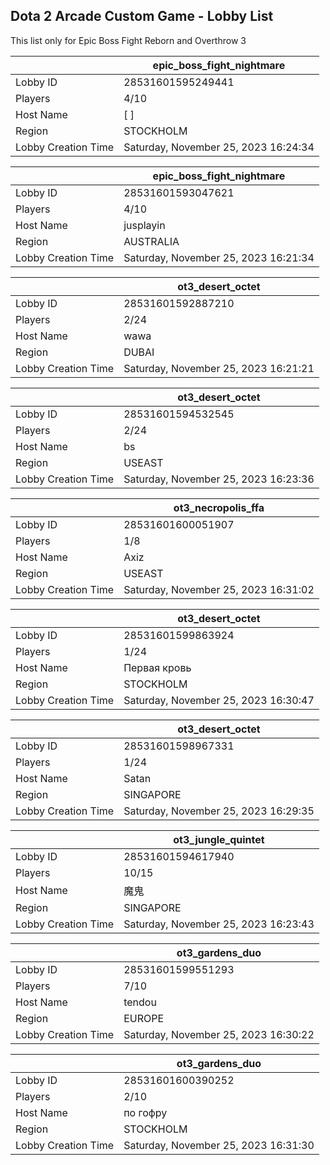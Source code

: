 ## Dota 2 Arcade Custom Game - Lobby List

This list only for Epic Boss Fight Reborn and Overthrow 3

|  | epic_boss_fight_nightmare |
| ------ | ------ |
| Lobby ID | 28531601595249441 |
| Players | 4/10 |
| Host Name | [                         ] |
| Region | STOCKHOLM |
| Lobby Creation Time | Saturday, November 25, 2023 16:24:34 |


|  | epic_boss_fight_nightmare |
| ------ | ------ |
| Lobby ID | 28531601593047621 |
| Players | 4/10 |
| Host Name | jusplayin |
| Region | AUSTRALIA |
| Lobby Creation Time | Saturday, November 25, 2023 16:21:34 |


|  | ot3_desert_octet |
| ------ | ------ |
| Lobby ID | 28531601592887210 |
| Players | 2/24 |
| Host Name | wawa |
| Region | DUBAI |
| Lobby Creation Time | Saturday, November 25, 2023 16:21:21 |


|  | ot3_desert_octet |
| ------ | ------ |
| Lobby ID | 28531601594532545 |
| Players | 2/24 |
| Host Name | bs |
| Region | USEAST |
| Lobby Creation Time | Saturday, November 25, 2023 16:23:36 |


|  | ot3_necropolis_ffa |
| ------ | ------ |
| Lobby ID | 28531601600051907 |
| Players | 1/8 |
| Host Name | Axiz |
| Region | USEAST |
| Lobby Creation Time | Saturday, November 25, 2023 16:31:02 |


|  | ot3_desert_octet |
| ------ | ------ |
| Lobby ID | 28531601599863924 |
| Players | 1/24 |
| Host Name | Первая кровь |
| Region | STOCKHOLM |
| Lobby Creation Time | Saturday, November 25, 2023 16:30:47 |


|  | ot3_desert_octet |
| ------ | ------ |
| Lobby ID | 28531601598967331 |
| Players | 1/24 |
| Host Name | Satan |
| Region | SINGAPORE |
| Lobby Creation Time | Saturday, November 25, 2023 16:29:35 |


|  | ot3_jungle_quintet |
| ------ | ------ |
| Lobby ID | 28531601594617940 |
| Players | 10/15 |
| Host Name | 魔鬼 |
| Region | SINGAPORE |
| Lobby Creation Time | Saturday, November 25, 2023 16:23:43 |


|  | ot3_gardens_duo |
| ------ | ------ |
| Lobby ID | 28531601599551293 |
| Players | 7/10 |
| Host Name | tendou |
| Region | EUROPE |
| Lobby Creation Time | Saturday, November 25, 2023 16:30:22 |


|  | ot3_gardens_duo |
| ------ | ------ |
| Lobby ID | 28531601600390252 |
| Players | 2/10 |
| Host Name | по гофру |
| Region | STOCKHOLM |
| Lobby Creation Time | Saturday, November 25, 2023 16:31:30 |


